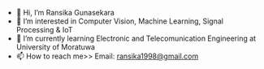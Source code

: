 - 👋 Hi, I’m Ransika Gunasekara
- 👀 I’m interested in Computer Vision, Machine Learning, Signal Processing & IoT
- 🌱 I’m currently learning Electronic and Telecomunication Engineering at University of Moratuwa
- 📫 How to reach me>> Email: ransika1998@gmail.com

<!---
RansikaG/RansikaG is a ✨ special ✨ repository because its `README.md` (this file) appears on your GitHub profile.
You can click the Preview link to take a look at your changes.
- 💞️ I’m looking to collaborate on ...
--->
